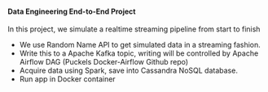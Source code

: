 #### Data Engineering End-to-End Project

In this project, we simulate a realtime streaming pipeline from start to finish

- We use Random Name API to get simulated data in a streaming fashion.
- Write this to a Apache Kafka topic, writing will be controlled by Apache Airflow DAG (Puckels Docker-Airflow Github repo)
- Acquire data using Spark, save into Cassandra NoSQL database.
- Run app in Docker container

